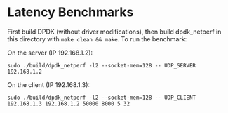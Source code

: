 # Latency Benchmarks

First build DPDK (without driver modifications), then build
dpdk_netperf in this directory with `make clean && make`. To run the
benchmark:

On the server (IP 192.168.1.2):
```
sudo ./build/dpdk_netperf -l2 --socket-mem=128 -- UDP_SERVER 192.168.1.2
```

On the client (IP 192.168.1.3):
```
sudo ./build/dpdk_netperf -l2 --socket-mem=128 -- UDP_CLIENT 192.168.1.3 192.168.1.2 50000 8000 5 32
```
